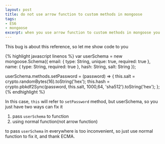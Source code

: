 ```yaml
---
layout: post
title: do not use arrow function to custom methods in mongoose
tags:
- ES6
- mongoose
excerpt: when you use arrow function to custom methods in mongoose you will get this reference bugs.
---
```


This bug is about this reference, so let me show code to you

{% highlight javascript linenos %}
  var userSchema = new mongoose.Schema({
    email: {
      type: String,
      unique: true,
      required: true
    },
    name: {
      type: String,
      required: true
    },
    hash: String,
    salt: String
  });

  userSchema.methods.setPassword = (password) => {
    this.salt = crypto.randomBytes(16).toString('hex');
    this.hash = crypto.pbkdf2Sync(password, this.salt, 1000,64, 'sha512').toString('hex');
  };
{% endhighlight %}

In this case, `this` will refer to `setPassword` method, but userSchema, so you just have two ways can fix it

1. pass `userSchema` to function
2. using normal function(not arrow function)

to pass `userSchema` in everywhere is too inconvenient, so just use normal function to fix it, and thank ECMA.
